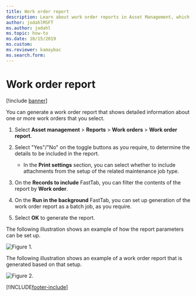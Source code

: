 ```yaml
---
title: Work order report
description: Learn about work order reports in Asset Management, which you can generate to show information about one or more work orders, with a step-by-step process.
author: jodahlMSFT
ms.author: jodahl
ms.topic: how-to
ms.date: 10/15/2019
ms.custom: 
ms.reviewer: kamaybac 
ms.search.form:
---
```


# Work order report

[!include [banner](../../includes/banner.md)]


You can generate a work order report that shows detailed information about one or more work orders that you select.

1. Select **Asset management** > **Reports** > **Work orders** > **Work order report**.

2. Select "Yes"/"No" on the toggle buttons as you require, to determine the details to be included in the report.  
    - In the **Print settings** section, you can select whether to include attachments from the setup of the related maintenance job type.

3. On the **Records to include** FastTab, you can filter the contents of the report by **Work order**.

4. On the **Run in the background** FastTab, you can set up generation of the work order report as a batch job, as you require.

5. Select **OK** to generate the report.

The following illustration shows an example of how the report parameters can be set up.

![Figure 1.](media/20-work-orders.png)

The following illustration shows an example of a work order report that is generated based on that setup.

![Figure 2.](media/21-work-orders.png)



[!INCLUDE[footer-include](../../../includes/footer-banner.md)]
